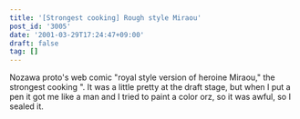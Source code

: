 ```yaml
---
title: '[Strongest cooking] Rough style Miraou'
post_id: '3005'
date: '2001-03-29T17:24:47+09:00'
draft: false
tag: []
---
```


Nozawa proto's web comic "royal style version of heroine Miraou," the strongest cooking ". It was a little pretty at the draft stage, but when I put a pen it got me like a man and I tried to paint a color orz, so it was awful, so I sealed it.